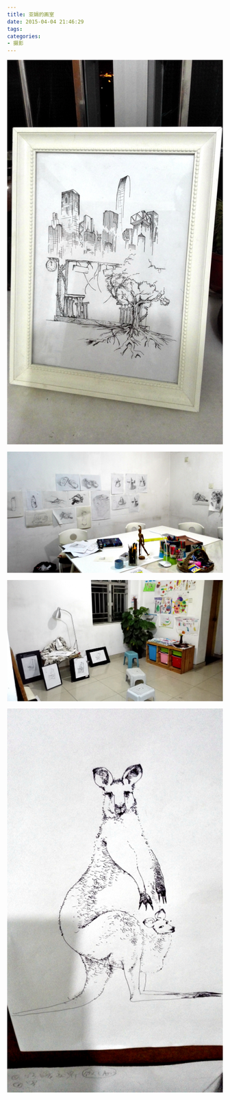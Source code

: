 ```yaml
---
title: 亚娟的画室
date: 2015-04-04 21:46:29
tags:
categories:
- 摄影
---
```


![1](/images/2015-04-04/1.jpg)

![2](/images/2015-04-04/2.jpg)

![3](/images/2015-04-04/3.jpg)

![4](/images/2015-04-04/4.jpg)